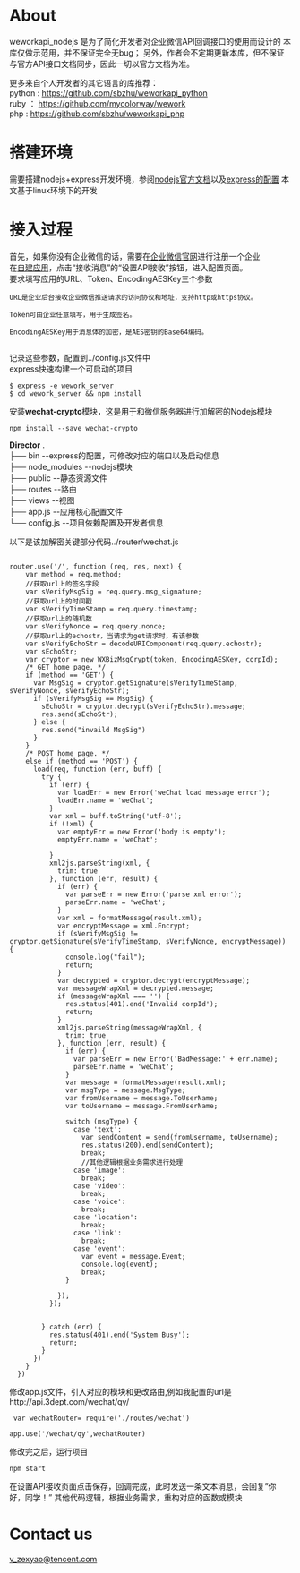 # About
weworkapi_nodejs 是为了简化开发者对企业微信API回调接口的使用而设计的
本库仅做示范用，并不保证完全无bug；
另外，作者会不定期更新本库，但不保证与官方API接口文档同步，因此一切以官方文档为准。

更多来自个人开发者的其它语言的库推荐：</br>
python : https://github.com/sbzhu/weworkapi_python </br>
ruby ： https://github.com/mycolorway/wework </br>
php : https://github.com/sbzhu/weworkapi_php </br>

# 搭建环境
需要搭建nodejs+express开发环境，参阅<a href="https://nodejs.org/en/">nodejs官方文档</a>以及<a href='https://expressjs.com/'>express的配置</a>
本文基于linux环境下的开发</br>
# 接入过程
首先，如果你没有企业微信的话，需要在<a href="https://work.weixin.qq.com/">企业微信官网</a>进行注册一个企业</br>
在<a href='https://work.weixin.qq.com/api/doc#10025'>自建应用</a>，点击“接收消息”的“设置API接收”按钮，进入配置页面。</br>
要求填写应用的URL、Token、EncodingAESKey三个参数</br>
<pre><code>URL是企业后台接收企业微信推送请求的访问协议和地址，支持http或https协议。</br>
Token可由企业任意填写，用于生成签名。</br>
EncodingAESKey用于消息体的加密，是AES密钥的Base64编码。</br>
</code></pre>
记录这些参数，配置到../config.js文件中</br>
express快速构建一个可启动的项目
<pre><code>$ express -e wework_server
$ cd wework_server && npm install
</code></pre>
安装<strong>wechat-crypto</strong>模块，这是用于和微信服务器进行加解密的Nodejs模块
<pre><code>npm install --save wechat-crypto</code></pre>
<strong>Director</strong>
.</br>
├── bin --express的配置，可修改对应的端口以及启动信息</br>
├── node_modules  --nodejs模块</br>
├── public        --静态资源文件</br>
├── routes        --路由</br>
├── views         --视图</br>
├── app.js        --应用核心配置文件</br>
└── config.js     --项目依赖配置及开发者信息</br>

以下是该加解密关键部分代码../router/wechat.js
<pre><code>
router.use('/', function (req, res, next) {
    var method = req.method;
    //获取url上的签名字段
    var sVerifyMsgSig = req.query.msg_signature;
    //获取url上的时间戳
    var sVerifyTimeStamp = req.query.timestamp;
    //获取url上的随机数
    var sVerifyNonce = req.query.nonce;
    //获取url上的echostr，当请求为get请求时，有该参数
    var sVerifyEchoStr = decodeURIComponent(req.query.echostr);
    var sEchoStr;
    var cryptor = new WXBizMsgCrypt(token, EncodingAESKey, corpId);
    /* GET home page. */
    if (method == 'GET') {
      var MsgSig = cryptor.getSignature(sVerifyTimeStamp, sVerifyNonce, sVerifyEchoStr);
      if (sVerifyMsgSig == MsgSig) {
        sEchoStr = cryptor.decrypt(sVerifyEchoStr).message;
        res.send(sEchoStr);
      } else {
        res.send("invaild MsgSig")
      }
    }
    /* POST home page. */
    else if (method == 'POST') {
      load(req, function (err, buff) {
        try {
          if (err) {
            var loadErr = new Error('weChat load message error');
            loadErr.name = 'weChat';
          }
          var xml = buff.toString('utf-8');
          if (!xml) {
            var emptyErr = new Error('body is empty');
            emptyErr.name = 'weChat';

          }
          xml2js.parseString(xml, {
            trim: true
          }, function (err, result) {
            if (err) {
              var parseErr = new Error('parse xml error');
              parseErr.name = 'weChat';
            }
            var xml = formatMessage(result.xml);
            var encryptMessage = xml.Encrypt;
            if (sVerifyMsgSig != cryptor.getSignature(sVerifyTimeStamp, sVerifyNonce, encryptMessage)) {
              console.log("fail");
              return;
            }
            var decrypted = cryptor.decrypt(encryptMessage);
            var messageWrapXml = decrypted.message;
            if (messageWrapXml === '') {
              res.status(401).end('Invalid corpId');
              return;
            }
            xml2js.parseString(messageWrapXml, {
              trim: true
            }, function (err, result) {
              if (err) {
                var parseErr = new Error('BadMessage:' + err.name);
                parseErr.name = 'weChat';
              }
              var message = formatMessage(result.xml);
              var msgType = message.MsgType;
              var fromUsername = message.ToUserName;
              var toUsername = message.FromUserName;

              switch (msgType) {
                case 'text':
                  var sendContent = send(fromUsername, toUsername);
                  res.status(200).end(sendContent);
                  break;
                  //其他逻辑根据业务需求进行处理
                case 'image':
                  break;
                case 'video':
                  break;
                case 'voice':
                  break;
                case 'location':
                  break;
                case 'link':
                  break;
                case 'event':
                  var event = message.Event;
                  console.log(event);
                  break;
              }

            });
          });


        } catch (err) {
          res.status(401).end('System Busy');
          return;
        }
      })
    }
  })
</code></pre>
修改app.js文件，引入对应的模块和更改路由,例如我配置的url是http://api.3dept.com/wechat/qy/
<code><pre>
var wechatRouter= require('./routes/wechat')</br>
app.use('/wechat/qy',wechatRouter)
</code></pre>
修改完之后，运行项目
<code><pre>npm start</code></pre>
在设置API接收页面点击保存，回调完成，此时发送一条文本消息，会回复“你好，同学！”
其他代码逻辑，根据业务需求，重构对应的函数或模块
# Contact us
v_zexyao@tencent.com
